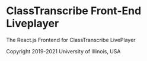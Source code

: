 # ClassTranscribe Front-End Liveplayer

The React.js Frontend for ClassTranscribe LivePlayer

Copyright 2019-2021 University of Illinois, USA